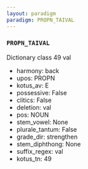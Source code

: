 ```yaml
---
layout: paradigm
paradigm: PROPN_TAIVAL
---
```

### ` PROPN_TAIVAL `

Dictionary class 49 val
* harmony: back
* upos: PROPN
* kotus_av: E
* possessive: False
* clitics: False
* deletion: val
* pos: NOUN
* stem_vowel: None
* plurale_tantum: False
* grade_dir: strengthen
* stem_diphthong: None
* suffix_regex: val
* kotus_tn: 49
